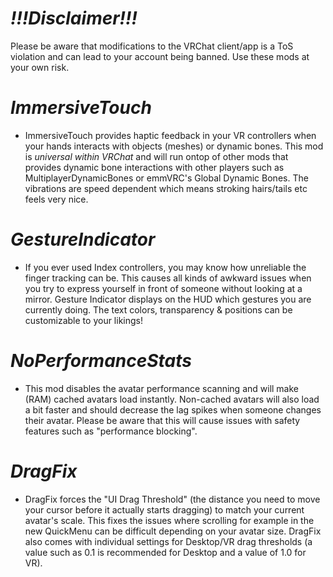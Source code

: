 # ***!!!Disclaimer!!!***
Please be aware that modifications to the VRChat client/app is a ToS violation and can lead to your account being banned.
Use these mods at your own risk.

# _ImmersiveTouch_
- ImmersiveTouch provides haptic feedback in your VR controllers when your hands interacts with objects (meshes) or dynamic bones.
This mod is _universal within VRChat_ and will run ontop of other mods that provides dynamic bone interactions with other players
such as MultiplayerDynamicBones or emmVRC's Global Dynamic Bones.
The vibrations are speed dependent which means stroking hairs/tails etc feels very nice.


# _GestureIndicator_
- If you ever used Index controllers, you may know how unreliable the finger tracking can be.
This causes all kinds of awkward issues when you try to express yourself in front of someone without looking at a mirror.
Gesture Indicator displays on the HUD which gestures you are currently doing.
The text colors, transparency & positions can be customizable to your likings!


# _NoPerformanceStats_
- This mod disables the avatar performance scanning and will make (RAM) cached avatars load instantly.
Non-cached avatars will also load a bit faster and should decrease the lag spikes when someone changes their avatar.
Please be aware that this will cause issues with safety features such as "performance blocking". 

# _DragFix_
- DragFix forces the "UI Drag Threshold" (the distance you need to move your cursor before it actually starts dragging) to match your current avatar's scale.
This fixes the issues where scrolling for example in the new QuickMenu can be difficult depending on your avatar size.
DragFix also comes with individual settings for Desktop/VR drag thresholds (a value such as 0.1 is recommended for Desktop and a value of 1.0 for VR).
